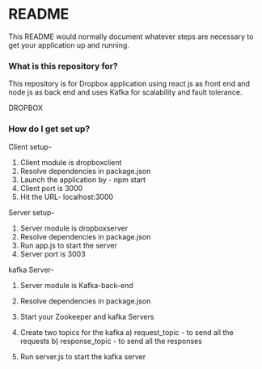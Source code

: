# README #

This README would normally document whatever steps are necessary to get your application up and running.

### What is this repository for? ###
This repository is for Dropbox application using react js as front end and node js as back end and uses Kafka for scalability and fault tolerance.


DROPBOX
### How do I get set up? ###
Client setup-
1) Client module is dropboxclient
2) Resolve dependencies in package.json
3) Launch the application by - npm start
4) Client port is 3000 
5) Hit the URL- localhost:3000

Server setup-
1) Server module is dropboxserver
2) Resolve dependencies in package.json
3) Run app.js to start the server
4) Server port is 3003

kafka Server-
1) Server module is Kafka-back-end
2) Resolve dependencies in package.json
3) Start your Zookeeper and kafka Servers
4) Create two topics for the kafka
	a) request_topic - to send all the requests
	b) response_topic - to send all the responses

5) Run server.js to start the kafka server




